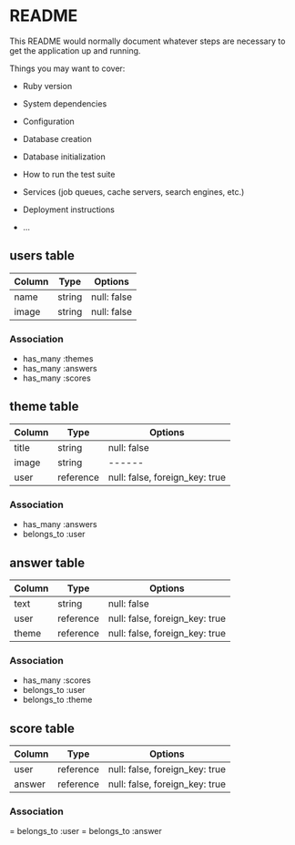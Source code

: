 # README

This README would normally document whatever steps are necessary to get the
application up and running.

Things you may want to cover:

* Ruby version

* System dependencies

* Configuration

* Database creation

* Database initialization

* How to run the test suite

* Services (job queues, cache servers, search engines, etc.)

* Deployment instructions

* ...
## users table
|Column|Type|Options|
|------|----|-------|
|name|string|null: false|
|image|string|null: false|


### Association
- has_many :themes
- has_many :answers
- has_many :scores

## theme table
|Column|Type|Options|
|------|----|-------|
|title|string|null: false|
|image|string|------|
|user|reference|null: false, foreign_key: true|

### Association
- has_many :answers
- belongs_to :user

## answer table
|Column|Type|Options|
|------|----|-------|
|text|string|null: false|
|user|reference|null: false, foreign_key: true|
|theme|reference|null: false, foreign_key: true|

### Association
- has_many :scores
- belongs_to :user
- belongs_to :theme

## score table
|Column|Type|Options|
|------|----|-------|
|user|reference|null: false, foreign_key: true|
|answer|reference|null: false, foreign_key: true|

### Association
= belongs_to :user
= belongs_to :answer
